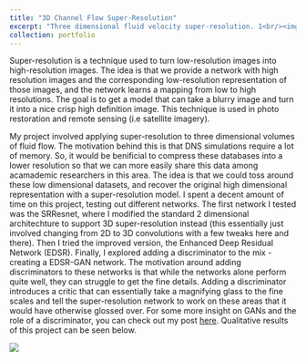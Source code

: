 ```yaml
---
title: "3D Channel Flow Super-Resolution"
excerpt: "Three dimensional fluid velocity super-resolution. 1<br/><img src='/images/srres2.png'>"
collection: portfolio
---
```


Super-resolution is a technique used to turn low-resolution images into high-resolution images. The idea is that we provide a network with high resolution images and the corresponding low-resolution representation of those images, and the network learns a mapping from low to high resolutions. The goal is to get a model that can take a blurry image and turn it into a nice crisp high definition image. This technique is used in photo restoration and remote sensing (i.e satellite imagery).

My project involved applying super-resolution to three dimensional volumes of fluid flow. The motivation behind this is that DNS simulations require a lot of memory. So, it would be benificial to compress these databases into a lower resolution so that we can more easily share this data among acamademic researchers in this area. The idea is that we could toss around these low dimensional datasets, and recover the original high dimensional representation with a super-resolution model. I spent a decent amount of time on this project, testing out different networks.
The first network I tested was the SRResnet, where I modified the standard 2 dimensional architechture to support 3D super-resolution instead (this essentially just involved changing from 2D to 3D convolutions with a few tweaks here and there). Then I tried the improved version, the Enhanced Deep Residual Network (EDSR). Finally, I explored adding a discriminator to the mix - creating a EDSR-GAN network. The motivation around adding discriminators to these networks is that while the networks alone perform quite well, they can struggle to get the fine details.
Adding a discriminator introduces a critic that can essentially take a magnifying glass to the fine scales and tell the super-resolution network to work on these areas that it would have otherwise glossed over. For some more insight on GANs and the role of a discriminator, you can check out my post [here](https://john-lyne.github.io/posts/2021-10-GANs/). Qualitative results of this project can be seen below.

<img src='/images/srres.png'>
